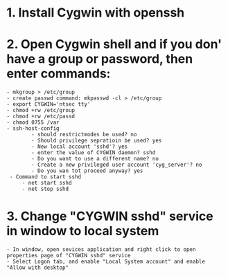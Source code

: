 # 1. Install Cygwin with openssh
# 2. Open Cygwin shell and if you don' have a group or password, then enter commands:
    - mkgroup > /etc/group
    - create passwd command: mkpasswd -cl > /etc/group
    - export CYGWIN='ntsec tty'
    - chmod +rw /etc/group
    - chmod +rw /etc/passd
    - chmod 0755 /var
    - ssh-host-config
            - should restrictmodes be used? no
            - Should privilege sepratioin be used? yes
            - New local account 'sshd'? yes
            - enter the value of CYGWIN daemon? sshd
            - Do you want to use a different name? no
            - Create a new privileged user account 'cyg_server'? no
            - Do you wan tot proceed anyway? yes
     - Command to start sshd
         - net start sshd
         - net stop sshd
# 3.  Change "CYGWIN sshd" service in window to local system
    - In window, open sevices application and right click to open properties page of "CYGWIN sshd" service
    - Select Logon tab, and enable "Local System account" and enable "Allow with desktop"



